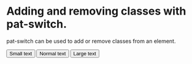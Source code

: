# Adding and removing classes with pat-switch.

pat-switch can be used to add or remove classes from an element.

<div
  class="pat-clone"
  data-pat-clone="
    trigger-behaviour: auto;
    clone-behaviour: escape;
    clone-wrapper: #code-template;
  ">
  <div>
    <button
        class="pat-switch"
        data-pat-switch="selector: body; remove: font-*; add: font-small;">Small text</button>
    <button
        class="pat-switch"
        data-pat-switch="selector: body; remove: font-*;">Normal text</button>
    <button
        class="pat-switch"
        data-pat-switch="selector: body; remove: font-*; add: font-large;">Large text</button>
    <style>
      .font-small { font-size: 0.8em; }
      .font-large { font-size: 1.2em; }
    </style>
  </div>
</div>

